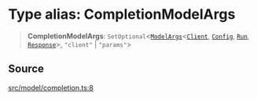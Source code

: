 # Type alias: CompletionModelArgs

> **CompletionModelArgs**: `SetOptional`\<[`ModelArgs`](../interfaces/ModelArgs.md)\<[`Client`](../namespaces/Model/namespaces/Completion/type-aliases/Client.md), [`Config`](../namespaces/Model/namespaces/Completion/interfaces/Config.md), [`Run`](../namespaces/Model/namespaces/Completion/interfaces/Run.md), [`Response`](../namespaces/Model/namespaces/Completion/interfaces/Response.md)\>, `"client"` \| `"params"`\>

## Source

[src/model/completion.ts:8](https://github.com/dexaai/llm-tools/blob/0d08c9c/src/model/completion.ts#L8)
